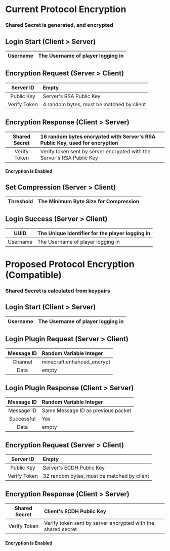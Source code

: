 # Current Protocol Encryption
### Shared Secret is generated, and encrypted
## Login Start (Client > Server)
| Username | The Username of player logging in |
| :---: | :--- |

## Encryption Request (Server > Client)
| Server ID | Empty |
| :---: | :--- |
| Public Key | Server's RSA Public Key |
| Verify Token | 4 random bytes, must be matched by client |

## Encryption Response (Client > Server)
| Shared Secret | 16 random bytes encrypted with Server's RSA Public Key, used for encryption |
| :---: | :--- |
| Verify Token | Verify token sent by server encrypted with the Server's RSA Public Key |
#### Encryption is Enabled

## Set Compression (Server > Client)
| Threshold | The Minimum Byte Size for Compression |
| :---: | :--- |

## Login Success (Server > Client)
| UUID | The Unique Identifier for the player logging in |
| :---: | :--- |
| Username | The Username of player logging in |



# Proposed Protocol Encryption (Compatible)
### Shared Secret is calculated from keypairs
## Login Start (Client > Server)
| Username | The Username of player logging in |
| :---: | :--- |

## Login Plugin Request (Server > Client)
| Message ID | Random Variable Integer |
| :---: | :--- |
| Channel | minecraft:enhanced_encrypt |
| Data | empty |

## Login Plugin Response (Client > Server)
| Message ID | Random Variable Integer |
| :---: | :--- |
| Message ID | Same Message ID as previous packet |
| Successful | Yes |
| Data | empty |

## Encryption Request (Server > Client)
| Server ID | Empty |
| :---: | :--- |
| Public Key | Server's ECDH Public Key |
| Verify Token | 32 random bytes, must be matched by client |

## Encryption Response (Client > Server)
| Shared Secret | Client's ECDH Public Key |
| :---: | :--- |
| Verify Token | Verify token sent by server encrypted with the shared secret |
#### Encryption is Enabled
